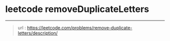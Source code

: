 # leetcode removeDuplicateLetters
---
> url : https://leetcode.com/problems/remove-duplicate-letters/description/
